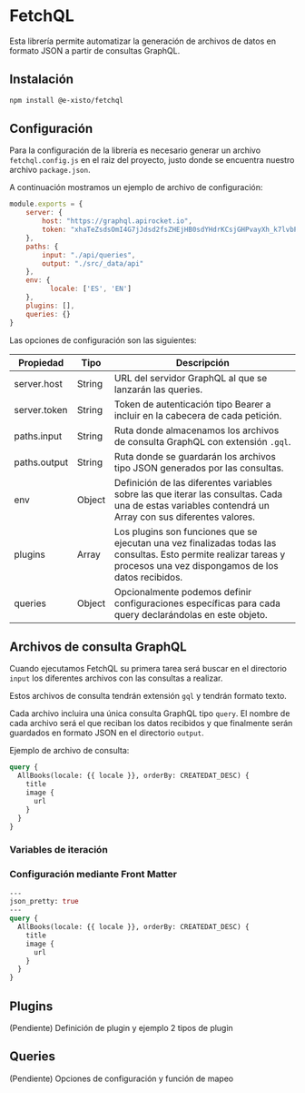 # FetchQL

Esta librería permite automatizar la generación de archivos de datos en formato JSON a partir de consultas GraphQL.


## Instalación

```bash
npm install @e-xisto/fetchql
```


## Configuración

Para la configuración de la librería es necesario generar un archivo `fetchql.config.js` en el raiz del proyecto, justo donde se encuentra nuestro archivo `package.json`.

A continuación mostramos un ejemplo de archivo de configuración:

```js
module.exports = {
    server: {
        host: "https://graphql.apirocket.io",
        token: "xhaTeZsdsOmI4G7jJdsd2fsZHEjHB0sdYHdrKCsjGHPvayXh_k7lvbPrPwvKUTle0oTO0tqTWM"
    },
    paths: {
        input: "./api/queries",
        output: "./src/_data/api"
    },
  	env: {
		  locale: ['ES', 'EN']
    },
    plugins: [],
    queries: {}
}
```

Las opciones de configuración son las siguientes:

| Propiedad | Tipo | Descripción |
| -- | -- | -- |
| server.host | String | URL del servidor GraphQL al que se lanzarán las queries. |
| server.token | String | Token de autenticación tipo Bearer a incluir en la cabecera de cada petición. |
| paths.input | String | Ruta donde almacenamos los archivos de consulta GraphQL con extensión `.gql`. |
| paths.output | String | Ruta donde se guardarán los archivos tipo JSON generados por las consultas. |
| env | Object | Definición de las diferentes variables sobre las que iterar las consultas. Cada una de estas variables contendrá un Array con sus diferentes valores. |
| plugins | Array | Los plugins son funciones que se ejecutan una vez finalizadas todas las consultas. Esto permite realizar tareas y procesos una vez dispongamos de los datos recibidos. |
| queries | Object | Opcionalmente podemos definir configuraciones específicas para cada query declarándolas en este objeto. |


## Archivos de consulta GraphQL

Cuando ejecutamos FetchQL su primera tarea será buscar en el directorio `input` los diferentes archivos con las consultas a realizar.

Estos archivos de consulta tendrán extensión `gql` y tendrán formato texto.

Cada archivo incluira una única consulta GraphQL tipo `query`. El nombre de cada archivo será el que reciban los datos recibidos y que finalmente serán guardados en formato JSON en el directorio `output`.

Ejemplo de archivo de consulta:

```graphql
query {
  AllBooks(locale: {{ locale }}, orderBy: CREATEDAT_DESC) {
    title
    image {
      url
    }
  }
}
```

### Variables de iteración


### Configuración mediante Front Matter

```graphql
---
json_pretty: true
---
query {
  AllBooks(locale: {{ locale }}, orderBy: CREATEDAT_DESC) {
    title
    image {
      url
    }
  }
}
```

## Plugins

(Pendiente) Definición de plugin y ejemplo 2 tipos de plugin

## Queries

(Pendiente) Opciones de configuración y función de mapeo

